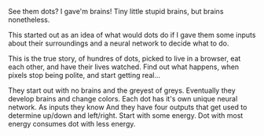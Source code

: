 
See them dots? I gave'm brains! Tiny little stupid brains, but brains nonetheless.

This started out as an idea of what would dots do if I gave them some inputs about their surroundings and a neural network to decide what to do. 

This is the true story, of hundres of dots, picked to live in a browser, eat each other, and have their lives watched. Find out what happens, when pixels stop being polite, and start getting real... 

They start out with no brains and the greyest of greys.
Eventually they develop brains and change colors.
Each dot has it's own unique neural network. As inputs they know
And they have four outputs that get used to determine up/down and left/right.
Start with some energy.
Dot with most energy consumes dot with less energy.
